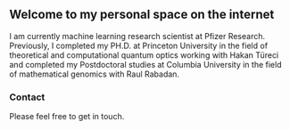 ## Welcome to my personal space on the internet

I am currently machine learning research scientist at Pfizer Research. Previously, I completed my PH.D. at Princeton University in the field of theoretical
and computational quantum optics working with Hakan Türeci and completed my Postdoctoral studies at Columbia University in the field of mathematical genomics with
Raul Rabadan.

### Contact
Please feel free to get in touch. 
